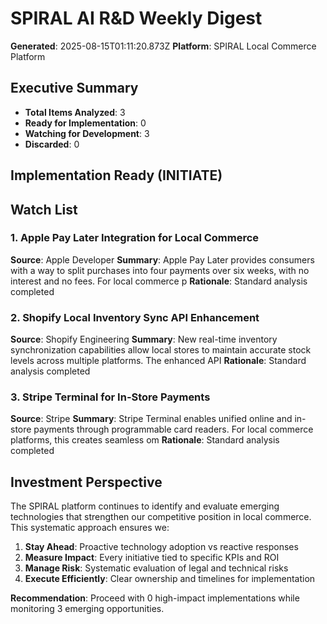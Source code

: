 # SPIRAL AI R&D Weekly Digest

**Generated**: 2025-08-15T01:11:20.873Z
**Platform**: SPIRAL Local Commerce Platform

## Executive Summary

- **Total Items Analyzed**: 3
- **Ready for Implementation**: 0
- **Watching for Development**: 3
- **Discarded**: 0

## Implementation Ready (INITIATE)



## Watch List


### 1. Apple Pay Later Integration for Local Commerce

**Source**: Apple Developer
**Summary**: Apple Pay Later provides consumers with a way to split purchases into four payments over six weeks, with no interest and no fees. For local commerce p
**Rationale**: Standard analysis completed


### 2. Shopify Local Inventory Sync API Enhancement

**Source**: Shopify Engineering
**Summary**: New real-time inventory synchronization capabilities allow local stores to maintain accurate stock levels across multiple platforms. The enhanced API 
**Rationale**: Standard analysis completed


### 3. Stripe Terminal for In-Store Payments

**Source**: Stripe
**Summary**: Stripe Terminal enables unified online and in-store payments through programmable card readers. For local commerce platforms, this creates seamless om
**Rationale**: Standard analysis completed



## Investment Perspective

The SPIRAL platform continues to identify and evaluate emerging technologies that strengthen our competitive position in local commerce. This systematic approach ensures we:

1. **Stay Ahead**: Proactive technology adoption vs reactive responses
2. **Measure Impact**: Every initiative tied to specific KPIs and ROI
3. **Manage Risk**: Systematic evaluation of legal and technical risks
4. **Execute Efficiently**: Clear ownership and timelines for implementation

**Recommendation**: Proceed with 0 high-impact implementations while monitoring 3 emerging opportunities.
